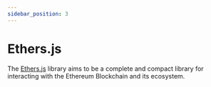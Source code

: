 ```yaml
---
sidebar_position: 3
---
```


# Ethers.js

The [Ethers.js](https://docs.ethers.io/) library aims to be a complete and compact library for interacting with the Ethereum Blockchain and its ecosystem.